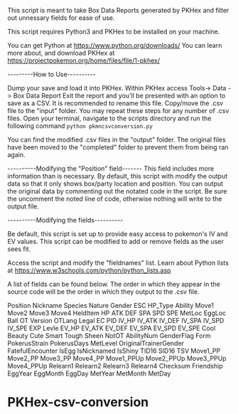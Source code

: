This script is meant to take Box Data Reports generated by PKHex and filter out unnessary fields for ease of use.

This script requires Python3 and PKHex to be installed on your machine.

You can get Python at https://www.python.org/downloads/
You can learn more about, and download PKHex at https://projectpokemon.org/home/files/file/1-pkhex/

---------How to Use----------

Dump your save and load it into PKHex.
Within PKHex access Tools-> Data -> Box Data Report
Exit the report and you'll be presented with an option to save as a CSV. It is recommended to rename this file.
Copy/move the .csv file to the "input" folder. You may repeat these steps for any number of .csv files.
Open your terminal, navigate to the scripts directory and run the following command ```python pkmncsvconversion.py ```

You can find the modified .csv files in the "output" folder. The original files have been moved to the "completed" folder to prevent them from being ran again.


----------Modifying the "Position" field-------
This field includes more information than is necessary. By default, this script with modify the output data so that it only shows box/party location and position. You can output the original data by commenting out the notated code in the script. Be sure the uncomment the noted line of code, otherwise nothing will write to the output file.


----------Modifying the fields----------

Be default, this script is set up to provide easy access to pokemon's IV and EV values. This script can be modified to add or remove fields as the user sees fit.

Access the script and modify the "fieldnames" list.
Learn about Python lists at https://www.w3schools.com/python/python_lists.asp

A list of fields can be found below. The order in which they appear in the source code will be the order in which they output to the .csv file.

Position
Nickname
Species
Nature
Gender
ESC
HP_Type
Ability
Move1
Move2
Move3
Move4
HeldItem
HP
ATK
DEF
SPA
SPD
SPE
MetLoc
EggLoc
Ball
OT
Version
OTLang
Legal
EC
PID
IV_HP
IV_ATK
IV_DEF
IV_SPA
IV_SPD
IV_SPE
EXP
Levle
EV_HP
EV_ATK
EV_DEF
EV_SPA
EV_SPD
EV_SPE
Cool
Beauty
Cute
Smart
Tough
Sheen
NotOT
AbilityNum
GenderFlag
Form
PokerusStrain
PokerusDays
MetLevel
OriginalTrainerGender
FatefulEncounter
IsEgg
IsNicknamed
IsShiny
TID16
SID16
TSV
Move1_PP
Move2_PP
Move3_PP
Move4_PP
Move1_PPUp
Move2_PPUp
Move3_PPUp
Move4_PPUp
Relearn1
Relearn2
Relearn3
Relearn4
Checksum
Friendship
EggYear
EggMonth
EggDay
MetYear
MetMonth
MetDay
# PKHex-csv-conversion
